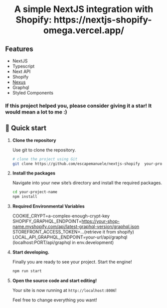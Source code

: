 <h1 align="center">
  A simple NextJS integration with Shopify: https://nextjs-shopify-omega.vercel.app/
</h1>

## Features

- NextJS
- Typescript
- Next API
- Shopify
- [Nexus](https://nexusjs.org/)
- Graphql
- Styled Components

### If this project helped you, please consider giving it a star! It would mean a lot to me :)

## 🚀 Quick start

1.  **Clone the repository**

    Use git to clone the repository.

    ```sh
    # clone the project using Git
    git clone https://github.com/escapemanuele/nextjs-shopify  your-project-name
    ```

2.  **Install the packages**

    Navigate into your new site’s directory and install the required packages.

    ```sh
    cd your-project-name
    npm install
    ```
    
3.  **Required Environmental Variables**

    COOKIE_CRYPT=a-complex-enough-crypt-key
    SHOPIFY_GRAPHQL_ENDPOINT=https://your-shop-name.myshopify.com/api/latest-graphql-version/graphql.json
    STOREFRONT_ACCESS_TOKEN=...(retrieve it from shopify)
    LOCAL_API_GRAPHQL_ENDPOINT=your-url/api/graphql (localhost:PORT/api/graphql in env.development)
    
4.  **Start developing.**

    Finally you are ready to see your project. Start the engine!

    ```sh
    npm run start
    ```

5.  **Open the source code and start editing!**

    Your site is now running at `http://localhost:8006`!

    Feel free to change everything you want!
